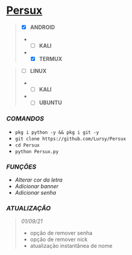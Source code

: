 # [Persux](https://www.youtube.com/channel/UCwmkiKIZHL1wscYHfIINZKw)
> - [x] **ANDROID**
> - - [ ] **KALI**
> - - [x] **TERMUX**  

> - [ ] **LINUX**
> - - [ ] **KALI**
> - - [ ] **UBUNTU**


### *COMANDOS*  
 - `pkg i python -y && pkg i git -y`
 - `git clone https://github.com/Lursy/Persux`
 - `cd Persux`
 - `python Persux.py`

### *FUNÇÕES*  
 - *Alterar cor da letra*
 - *Adicionar banner*
 - *Adicionar senha*

### *ATUALIZAÇÃO*  
> *01/09/21*
> - opção de remover senha
> - opção de remover nick
> - atualização instantânea de nome  
